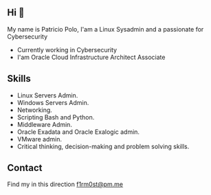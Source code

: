 ## Hi 👋

My name is Patricio Polo, I'am a Linux Sysadmin and a passionate for Cybersecurity

* Currently working in Cybersecurity
* I'am Oracle Cloud Infrastructure Architect Associate 

## Skills

* Linux Servers Admin.
* Windows Servers Admin.
* Networking.
* Scripting Bash and Python.
* Middleware Admin.
* Oracle Exadata and Oracle Exalogic admin.
* VMware admin.
* Critical thinking, decision-making and problem solving skills.

## Contact

Find my in this direction f1rm0st@pm.me

